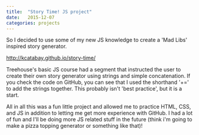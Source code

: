 ```yaml
---
title:  "Story Time! JS project"
date:   2015-12-07
categories: projects
---
```


So I decided to use some of my new JS knowledge to create a 'Mad Libs' inspired story generator.

http://kcatabay.github.io/story-time/

Treehouse's basic JS course had a segment that instructed the user to create their own story generator using strings and simple concatenation.  If you check the code on GitHub, you can see that I used the shorthand '+=' to add the strings together. This probably isn't 'best practice', but it is a start.  

All in all this was a fun little project and allowed me to practice HTML, CSS, and JS in addition to letting me get more experience with GitHub. I had a lot of fun and I'll be doing more JS related stuff in the future (think i'm going to make a pizza topping generator or something like that)!


